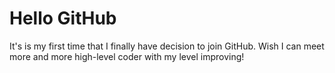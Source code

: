 # Hello GitHub
It's is my first time that I finally have decision to join  GitHub.
Wish I can meet more and more high-level coder with my level improving!
